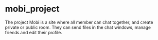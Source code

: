 # mobi_project

The project Mobi is a site where all member can chat together, and create private or public room. They can send files in the chat windows, manage friends and edit their profile.
